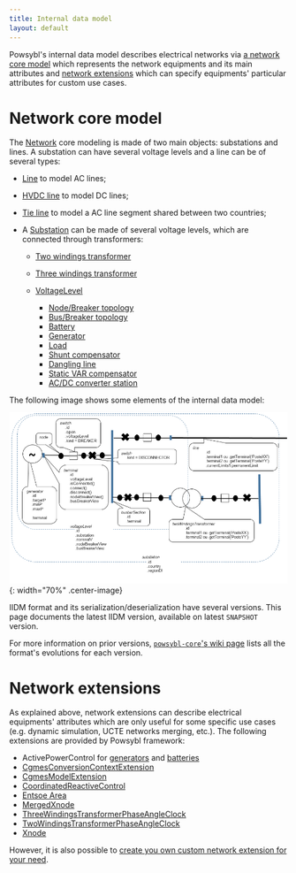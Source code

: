 ```yaml
---
title: Internal data model
layout: default
---
```


Powsybl's internal data model describes electrical networks via [a network core model](#network-core-model) which represents the network equipments
and its main attributes and [network extensions](#network-extensions) which can specify equipments' particular attributes for custom use cases.

# Network core model

The [Network](network.md) core modeling is made of two main objects: substations and lines. A substation can have several voltage levels and a line can be of several types:

- [Line](line.md) to model AC lines;
- [HVDC line](hvdcLine.md) to model DC lines;
- [Tie line](tieLine.md) to model a AC line segment shared between two countries;

- A [Substation](substation.md) can be made of several voltage levels, which are connected through transformers:

    - [Two windings transformer](twoWindingsTransformer.md)

    - [Three windings transformer](threeWindingsTransformer.md)

    - [VoltageLevel](voltageLevel.md)
        - [Node/Breaker topology](../../todo.md)
        - [Bus/Breaker topology](../../todo.md)
        - [Battery](battery.md)
        - [Generator](generator.md)
        - [Load](load.md)
        - [Shunt compensator](shuntCompensator.md)
        - [Dangling line](danglingLine.md)
        - [Static VAR compensator](staticVarCompensator.md)
        - [AC/DC converter station](hvdcConverterStation.md)

The following image shows some elements of the internal data model:

![IIDM model](./images/schema-iidm.png){: width="70%" .center-image}

IIDM format and its serialization/deserialization have several versions.
This page documents the latest IIDM version, available on latest `SNAPSHOT` version.

For more information on prior versions, [`powsybl-core`'s wiki page](https://github.com/powsybl/powsybl-core/wiki) lists
all the format's evolutions for each version.

# Network extensions

As explained above, network extensions can describe electrical equipments' attributes which are only useful for some
specific use cases (e.g. dynamic simulation, UCTE networks merging, etc.). The following extensions are provided by
Powsybl framework:

- ActivePowerControl for [generators](generator.md#active-power-control) and [batteries](battery.md#active-power-control)
- [CgmesConversionContextExtension](../../todo.md)
- [CgmesModelExtension](../../todo.md)
- [CoordinatedReactiveControl](../../todo.md)
- [Entsoe Area](../../todo.md)
- [MergedXnode](../../todo.md)
- [ThreeWindingsTransformerPhaseAngleClock](../../todo.md)
- [TwoWindingsTransformerPhaseAngleClock](../../todo.md)
- [Xnode](../../todo.md)

However, it is also possible to [create you own custom network extension for your need](../../todo.md).
